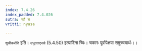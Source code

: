 ```yaml
---
index: 7.4.26
index_padded: 7.4.026
sutra: च्वौ च
vritti: nyasa

---
```

`शुचीकरोति` इति। `उभूततद्भावे` (5.4.50) इत्यादिना च्विः। चकारः पूर्वापेक्षया समुच्चयार्थः।।